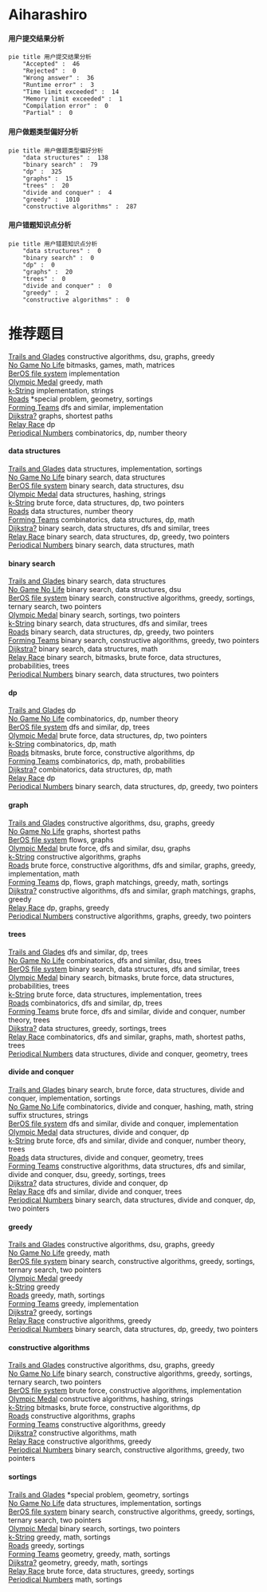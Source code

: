 # Aiharashiro
<!-- tabs:start -->
#### **用户提交结果分析**

```mermaid
pie title 用户提交结果分析
    "Accepted" :  46
    "Rejected" :  0
    "Wrong answer" :  36
    "Runtime error" :  3
    "Time limit exceeded" :  14
    "Memory limit exceeded" :  1
    "Compilation error" :  0
    "Partial" :  0
```
#### **用户做题类型偏好分析**

```mermaid
pie title 用户做题类型偏好分析
    "data structures" :  138
    "binary search" :  79
    "dp" :  325
    "graphs" :  15
    "trees" :  20
    "divide and conquer" :  4
    "greedy" :  1010
    "constructive algorithms" :  287
```
#### **用户错题知识点分析**

```mermaid
pie title 用户错题知识点分析
    "data structures" :  0
    "binary search" :  0
    "dp" :  0
    "graphs" :  20
    "trees" :  0
    "divide and conquer" :  0
    "greedy" :  2
    "constructive algorithms" :  0
```
<!-- tabs:end -->
# 推荐题目
[Trails and Glades](http://codeforces.com/problemset/problem/209/C)		constructive algorithms,
                        dsu,
                        graphs,
                        greedy		  
[No Game No Life](http://codeforces.com/problemset/problem/1411/G)		bitmasks,
                        games,
                        math,
                        matrices		  
[BerOS file system](http://codeforces.com/problemset/problem/20/A)		implementation		  
[Olympic Medal](http://codeforces.com/problemset/problem/215/B)		greedy,
                        math		  
[k-String](http://codeforces.com/problemset/problem/219/A)		implementation,
                        strings		  
[Roads](http://codeforces.com/problemset/problem/1402/B)		*special problem,
                        geometry,
                        sortings		  
[Forming Teams](http://codeforces.com/problemset/problem/216/B)		dfs and similar,
                        implementation		  
[Dijkstra?](http://codeforces.com/problemset/problem/20/C)		graphs,
                        shortest paths		  
[Relay Race](http://codeforces.com/problemset/problem/213/C)		dp		  
[Periodical Numbers](http://codeforces.com/problemset/problem/215/E)		combinatorics,
                        dp,
                        number theory		  
<!-- tabs:start -->
#### **data structures**
[Trails and Glades](http://codeforces.com/problemset/problem/1154/E)		data structures,
                        implementation,
                        sortings		  
[No Game No Life](https://codeforces.com/contest/1269/problem/E)		binary search,
                        data structures		  
[BerOS file system](http://codeforces.com/problemset/problem/212/D)		binary search,
                        data structures,
                        dsu		  
[Olympic Medal](http://codeforces.com/problemset/problem/213/E)		data structures,
                        hashing,
                        strings		  
[k-String](http://codeforces.com/problemset/problem/1335/E2)		brute force,
                        data structures,
                        dp,
                        two pointers		  
[Roads](http://codeforces.com/problemset/problem/1109/E)		data structures,
                        number theory		  
[Forming Teams](http://codeforces.com/problemset/problem/1151/E)		combinatorics,
                        data structures,
                        dp,
                        math		  
[Dijkstra?](http://codeforces.com/problemset/problem/208/E)		binary search,
                        data structures,
                        dfs and similar,
                        trees		  
[Relay Race](http://codeforces.com/problemset/problem/1492/C)		binary search,
                        data structures,
                        dp,
                        greedy,
                        two pointers		  
[Periodical Numbers](http://codeforces.com/problemset/problem/1490/G)		binary search,
                        data structures,
                        math		  
#### **binary search**
[Trails and Glades](https://codeforces.com/contest/1269/problem/E)		binary search,
                        data structures		  
[No Game No Life](http://codeforces.com/problemset/problem/212/D)		binary search,
                        data structures,
                        dsu		  
[BerOS file system](http://codeforces.com/problemset/problem/1244/E)		binary search,
                        constructive algorithms,
                        greedy,
                        sortings,
                        ternary search,
                        two pointers		  
[Olympic Medal](http://codeforces.com/problemset/problem/216/D)		binary search,
                        sortings,
                        two pointers		  
[k-String](http://codeforces.com/problemset/problem/208/E)		binary search,
                        data structures,
                        dfs and similar,
                        trees		  
[Roads](http://codeforces.com/problemset/problem/1492/C)		binary search,
                        data structures,
                        dp,
                        greedy,
                        two pointers		  
[Forming Teams](http://codeforces.com/problemset/problem/1463/D)		binary search,
                        constructive algorithms,
                        greedy,
                        two pointers		  
[Dijkstra?](http://codeforces.com/problemset/problem/1490/G)		binary search,
                        data structures,
                        math		  
[Relay Race](http://codeforces.com/problemset/problem/1479/D)		binary search,
                        bitmasks,
                        brute force,
                        data structures,
                        probabilities,
                        trees		  
[Periodical Numbers](http://codeforces.com/problemset/problem/1436/E)		binary search,
                        data structures,
                        two pointers		  
#### **dp**
[Trails and Glades](http://codeforces.com/problemset/problem/213/C)		dp		  
[No Game No Life](http://codeforces.com/problemset/problem/215/E)		combinatorics,
                        dp,
                        number theory		  
[BerOS file system](http://codeforces.com/problemset/problem/212/E)		dfs and similar,
                        dp,
                        trees		  
[Olympic Medal](http://codeforces.com/problemset/problem/1335/E2)		brute force,
                        data structures,
                        dp,
                        two pointers		  
[k-String](http://codeforces.com/problemset/problem/212/C)		combinatorics,
                        dp,
                        math		  
[Roads](http://codeforces.com/problemset/problem/1151/B)		bitmasks,
                        brute force,
                        constructive algorithms,
                        dp		  
[Forming Teams](http://codeforces.com/problemset/problem/1153/F)		combinatorics,
                        dp,
                        math,
                        probabilities		  
[Dijkstra?](http://codeforces.com/problemset/problem/1151/E)		combinatorics,
                        data structures,
                        dp,
                        math		  
[Relay Race](http://codeforces.com/problemset/problem/1007/E)		dp		  
[Periodical Numbers](http://codeforces.com/problemset/problem/1492/C)		binary search,
                        data structures,
                        dp,
                        greedy,
                        two pointers		  
#### **graph**
[Trails and Glades](http://codeforces.com/problemset/problem/209/C)		constructive algorithms,
                        dsu,
                        graphs,
                        greedy		  
[No Game No Life](http://codeforces.com/problemset/problem/20/C)		graphs,
                        shortest paths		  
[BerOS file system](http://codeforces.com/problemset/problem/212/A)		flows,
                        graphs		  
[Olympic Medal](https://codeforces.com/contest/218/problem/C)		brute force,
                        dfs and similar,
                        dsu,
                        graphs		  
[k-String](http://codeforces.com/problemset/problem/1019/C)		constructive algorithms,
                        graphs		  
[Roads](http://codeforces.com/problemset/problem/1487/C)		brute force,
                        constructive algorithms,
                        dfs and similar,
                        graphs,
                        greedy,
                        implementation,
                        math		  
[Forming Teams](http://codeforces.com/problemset/problem/1437/C)		dp,
                        flows,
                        graph matchings,
                        greedy,
                        math,
                        sortings		  
[Dijkstra?](http://codeforces.com/problemset/problem/1470/D)		constructive algorithms,
                        dfs and similar,
                        graph matchings,
                        graphs,
                        greedy		  
[Relay Race](http://codeforces.com/problemset/problem/1476/C)		dp,
                        graphs,
                        greedy		  
[Periodical Numbers](http://codeforces.com/problemset/problem/1304/D)		constructive algorithms,
                        graphs,
                        greedy,
                        two pointers		  
#### **trees**
[Trails and Glades](http://codeforces.com/problemset/problem/212/E)		dfs and similar,
                        dp,
                        trees		  
[No Game No Life](http://codeforces.com/problemset/problem/1254/E)		combinatorics,
                        dfs and similar,
                        dsu,
                        trees		  
[BerOS file system](http://codeforces.com/problemset/problem/208/E)		binary search,
                        data structures,
                        dfs and similar,
                        trees		  
[Olympic Medal](http://codeforces.com/problemset/problem/1479/D)		binary search,
                        bitmasks,
                        brute force,
                        data structures,
                        probabilities,
                        trees		  
[k-String](http://codeforces.com/problemset/problem/1511/C)		brute force,
                        data structures,
                        implementation,
                        trees		  
[Roads](http://codeforces.com/problemset/problem/1499/F)		combinatorics,
                        dfs and similar,
                        dp,
                        trees		  
[Forming Teams](http://codeforces.com/problemset/problem/1491/E)		brute force,
                        dfs and similar,
                        divide and conquer,
                        number theory,
                        trees		  
[Dijkstra?](http://codeforces.com/problemset/problem/1466/D)		data structures,
                        greedy,
                        sortings,
                        trees		  
[Relay Race](http://codeforces.com/problemset/problem/1495/D)		combinatorics,
                        dfs and similar,
                        graphs,
                        math,
                        shortest paths,
                        trees		  
[Periodical Numbers](http://codeforces.com/problemset/problem/1303/G)		data structures,
                        divide and conquer,
                        geometry,
                        trees		  
#### **divide and conquer**
[Trails and Glades](http://codeforces.com/problemset/problem/1461/D)		binary search,
                        brute force,
                        data structures,
                        divide and conquer,
                        implementation,
                        sortings		  
[No Game No Life](http://codeforces.com/problemset/problem/1466/G)		combinatorics,
                        divide and conquer,
                        hashing,
                        math,
                        string suffix structures,
                        strings		  
[BerOS file system](http://codeforces.com/problemset/problem/1490/D)		dfs and similar,
                        divide and conquer,
                        implementation		  
[Olympic Medal](https://codeforces.com/contest/1483/problem/C)		data structures,
                        divide and conquer,
                        dp		  
[k-String](http://codeforces.com/problemset/problem/1491/E)		brute force,
                        dfs and similar,
                        divide and conquer,
                        number theory,
                        trees		  
[Roads](http://codeforces.com/problemset/problem/1303/G)		data structures,
                        divide and conquer,
                        geometry,
                        trees		  
[Forming Teams](http://codeforces.com/problemset/problem/1494/D)		constructive algorithms,
                        data structures,
                        dfs and similar,
                        divide and conquer,
                        dsu,
                        greedy,
                        sortings,
                        trees		  
[Dijkstra?](http://codeforces.com/problemset/problem/1482/E)		data structures,
                        divide and conquer,
                        dp		  
[Relay Race](http://codeforces.com/problemset/problem/566/C)		dfs and similar,
                        divide and conquer,
                        trees		  
[Periodical Numbers](http://codeforces.com/problemset/problem/1428/F)		binary search,
                        data structures,
                        divide and conquer,
                        dp,
                        two pointers		  
#### **greedy**
[Trails and Glades](http://codeforces.com/problemset/problem/209/C)		constructive algorithms,
                        dsu,
                        graphs,
                        greedy		  
[No Game No Life](http://codeforces.com/problemset/problem/215/B)		greedy,
                        math		  
[BerOS file system](http://codeforces.com/problemset/problem/1244/E)		binary search,
                        constructive algorithms,
                        greedy,
                        sortings,
                        ternary search,
                        two pointers		  
[Olympic Medal](http://codeforces.com/problemset/problem/216/C)		greedy		  
[k-String](http://codeforces.com/problemset/problem/215/D)		greedy		  
[Roads](http://codeforces.com/problemset/problem/1151/D)		greedy,
                        math,
                        sortings		  
[Forming Teams](http://codeforces.com/problemset/problem/1150/B)		greedy,
                        implementation		  
[Dijkstra?](http://codeforces.com/problemset/problem/1418/B)		greedy,
                        sortings		  
[Relay Race](http://codeforces.com/problemset/problem/1091/F)		constructive algorithms,
                        greedy		  
[Periodical Numbers](http://codeforces.com/problemset/problem/1492/C)		binary search,
                        data structures,
                        dp,
                        greedy,
                        two pointers		  
#### **constructive algorithms**
[Trails and Glades](http://codeforces.com/problemset/problem/209/C)		constructive algorithms,
                        dsu,
                        graphs,
                        greedy		  
[No Game No Life](http://codeforces.com/problemset/problem/1244/E)		binary search,
                        constructive algorithms,
                        greedy,
                        sortings,
                        ternary search,
                        two pointers		  
[BerOS file system](http://codeforces.com/problemset/problem/218/A)		brute force,
                        constructive algorithms,
                        implementation		  
[Olympic Medal](http://codeforces.com/problemset/problem/1109/B)		constructive algorithms,
                        hashing,
                        strings		  
[k-String](http://codeforces.com/problemset/problem/1151/B)		bitmasks,
                        brute force,
                        constructive algorithms,
                        dp		  
[Roads](http://codeforces.com/problemset/problem/1019/C)		constructive algorithms,
                        graphs		  
[Forming Teams](http://codeforces.com/problemset/problem/1091/F)		constructive algorithms,
                        greedy		  
[Dijkstra?](http://codeforces.com/problemset/problem/1059/C)		constructive algorithms,
                        math		  
[Relay Race](http://codeforces.com/problemset/problem/1493/A)		constructive algorithms,
                        greedy		  
[Periodical Numbers](http://codeforces.com/problemset/problem/1463/D)		binary search,
                        constructive algorithms,
                        greedy,
                        two pointers		  
#### **sortings**
[Trails and Glades](http://codeforces.com/problemset/problem/1402/B)		*special problem,
                        geometry,
                        sortings		  
[No Game No Life](http://codeforces.com/problemset/problem/1154/E)		data structures,
                        implementation,
                        sortings		  
[BerOS file system](http://codeforces.com/problemset/problem/1244/E)		binary search,
                        constructive algorithms,
                        greedy,
                        sortings,
                        ternary search,
                        two pointers		  
[Olympic Medal](http://codeforces.com/problemset/problem/216/D)		binary search,
                        sortings,
                        two pointers		  
[k-String](http://codeforces.com/problemset/problem/1151/D)		greedy,
                        math,
                        sortings		  
[Roads](http://codeforces.com/problemset/problem/1418/B)		greedy,
                        sortings		  
[Forming Teams](https://codeforces.com/contest/1496/problem/C)		geometry,
                        greedy,
                        math,
                        sortings		  
[Dijkstra?](http://codeforces.com/problemset/problem/1495/A)		geometry,
                        greedy,
                        math,
                        sortings		  
[Relay Race](http://codeforces.com/problemset/problem/1497/A)		brute force,
                        data structures,
                        greedy,
                        sortings		  
[Periodical Numbers](http://codeforces.com/problemset/problem/1427/A)		math,
                        sortings		  
<!-- tabs:end -->
